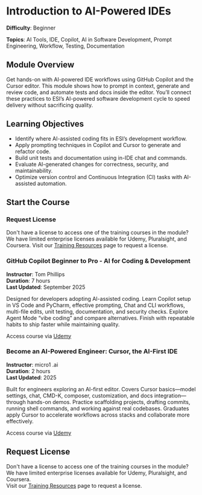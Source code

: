 
# Introduction to AI-Powered IDEs

**Difficulty**: Beginner

**Topics**: AI Tools, IDE, Copilot, AI in Software Development, Prompt Engineering, Workflow, Testing, Documentation

## Module Overview

Get hands-on with AI-powered IDE workflows using GitHub Copilot and the Cursor editor. This module shows how to prompt in context, generate and review code, and automate tests and docs inside the editor. You’ll connect these practices to ESI’s AI-powered software development cycle to speed delivery without sacrificing quality.

## Learning Objectives

* Identify where AI-assisted coding fits in ESI’s development workflow.
* Apply prompting techniques in Copilot and Cursor to generate and refactor code.
* Build unit tests and documentation using in-IDE chat and commands.
* Evaluate AI-generated changes for correctness, security, and maintainability.
* Optimize version control and Continuous Integration (CI) tasks with AI-assisted automation.

## Start the Course

### Request License

Don't have a license to access one of the training courses in the module? We have limited enterprise licenses available for Udemy, Pluralsight, and Coursera. Visit our [Training Resources](https://academy.essential-soft.ai/training-resources) page to request a license.

### GitHub Copilot Beginner to Pro - AI for Coding & Development

**Instructor**: Tom Phillips  
**Duration**: 7 hours  
**Last Updated**: September 2025  

Designed for developers adopting AI-assisted coding. Learn Copilot setup in VS Code and PyCharm, effective prompting, Chat and CLI workflows, multi-file edits, unit testing, documentation, and security checks. Explore Agent Mode “vibe coding” and compare alternatives. Finish with repeatable habits to ship faster while maintaining quality. 

Access course via [Udemy](https://www.udemy.com/course/github-copilot/?couponCode=LETSLEARNNOW)

### Become an AI-Powered Engineer: Cursor, the AI-First IDE

**Instructor**: micro1 .ai  
**Duration**: 2 hours  
**Last Updated**: 2025  

Built for engineers exploring an AI-first editor. Covers Cursor basics—model settings, chat, CMD-K, composer, customization, and docs integration—through hands-on demos. Practice scaffolding projects, drafting commits, running shell commands, and working against real codebases. Graduates apply Cursor to accelerate workflows across stacks and collaborate more effectively. 

Access course via [Udemy](https://www.udemy.com/course/become-an-ai-powered-engineer-with-cursor/)

## Request License

Don't have a license to access one of the training courses in the module?  
We have limited enterprise licenses available for Udemy, Pluralsight, and Coursera.  
Visit our [Training Resources](/training-resources) page to request a license.
